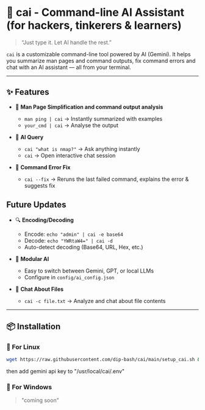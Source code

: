# 🧠 cai - Command-line AI Assistant (for hackers, tinkerers & learners)

> “Just type it. Let AI handle the rest.”

`cai` is a customizable command-line tool powered by AI (Gemini). It helps you summarize man pages and command outputs, fix command errors and chat with an AI assistant — all from your terminal.

---

## ✨ Features

- 📘 **Man Page Simplification and command output analysis**
  - `man ping | cai` → Instantly summarized with examples
  - `your_cmd | cai` → Analyse the output

- 🧠 **AI Query**
  - `cai "what is nmap?"` → Ask anything instantly
  - `cai` → Open interactive chat session

- 🔧 **Command Error Fix**
  - `cai --fix` → Reruns the last failed command, explains the error & suggests fix

## Future Updates
- 🔍 **Encoding/Decoding**
  - Encode: `echo "admin" | cai -e base64`
  - Decode: `echo "YWRtaW4=" | cai -d`
  - Auto-detect decoding (Base64, URL, Hex, etc.)

- 🧩 **Modular AI**
  - Easy to switch between Gemini, GPT, or local LLMs
  - Configure in `config/ai_config.json`

- 💬 **Chat About Files**
  - `cai -c file.txt` → Analyze and chat about file contents


---

## 📦 Installation

### 🔧 For Linux

```bash
wget https://raw.githubusercontent.com/dip-bash/cai/main/setup_cai.sh && chmod +x setup_cai.sh && ./setup_cai.sh
```
then add gemini api key to "/usr/local/cai/.env"

### 🔧 For Windows
> "coming soon"
